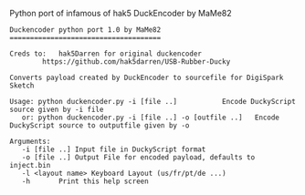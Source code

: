 Python port of infamous of hak5 DuckEncoder
by MaMe82

    Duckencoder python port 1.0 by MaMe82
    =====================================
    
    Creds to:	hak5Darren for original duckencoder
    		https://github.com/hak5darren/USB-Rubber-Ducky
    
    Converts payload created by DuckEncoder to sourcefile for DigiSpark Sketch
    
    Usage: python duckencoder.py -i [file ..]			Encode DuckyScript source given by -i file
       or: python duckencoder.py -i [file ..] -o [outfile ..]	Encode DuckyScript source to outputfile given by -o
    
    Arguments:
       -i [file ..]	Input file in DuckyScript format
       -o [file ..]	Output File for encoded payload, defaults to inject.bin
       -l <layout name>	Keyboard Layout (us/fr/pt/de ...)
       -h		Print this help screen

